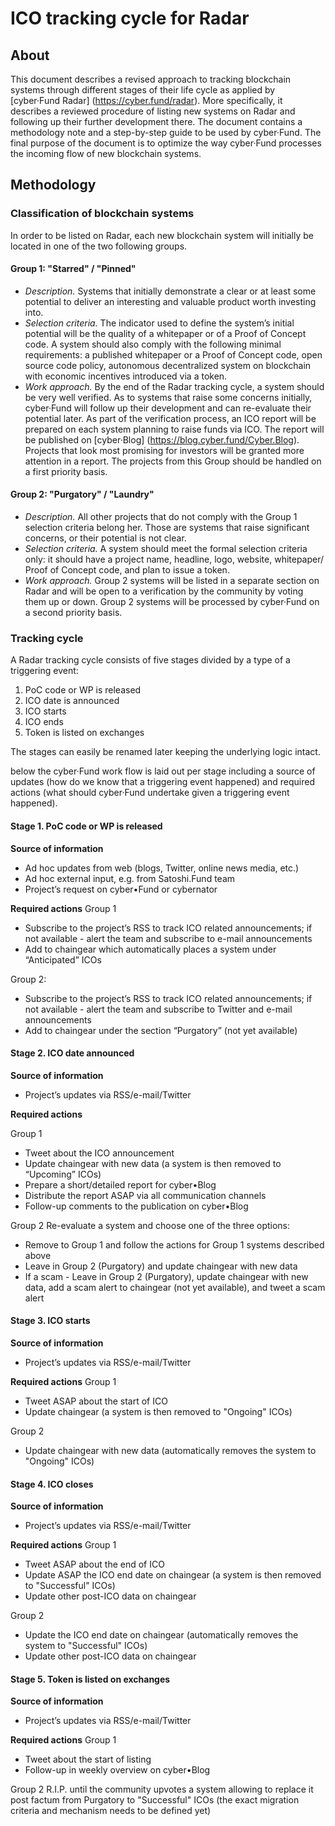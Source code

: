 # ICO tracking cycle for Radar

## About

This document describes a revised approach to tracking blockchain systems through different stages of their life cycle as applied by [cyber·Fund Radar] (https://cyber.fund/radar). More specifically, it describes a reviewed procedure of listing new systems on Radar and following up their further development there. The document contains a methodology note and a step-by-step guide to be used by cyber·Fund. The final purpose of the document is to optimize the way cyber·Fund processes the incoming flow of new blockchain systems.

## Methodology
### Classification of blockchain systems 
In order to be listed on Radar, each new blockchain system will initially be located in one of the two following groups.

#### Group 1: "Starred" / "Pinned"

* _Description._ Systems that initially demonstrate a clear or at least some potential to deliver an interesting and valuable product worth investing into.
* _Selection criteria._ The indicator used to define the system’s initial potential will be the quality of a whitepaper or of a Proof of Concept code. A system should also comply with the following minimal requirements: a published whitepaper or a Proof of Concept code, open source code policy, autonomous decentralized system on blockchain with economic incentives introduced via a token.
* _Work approach._ By the end of the Radar tracking cycle, a system should be very well verified. As to systems that raise some concerns initially, cyber·Fund will follow up their development and can re-evaluate their potential later. As part of the verification process, an ICO report will be prepared on each system planning to raise funds via ICO. The report will be published on [cyber·Blog] (https://blog.cyber.fund/Cyber.Blog). Projects that look most promising for investors will be granted more attention in a report. The projects from this Group should be handled on a first priority basis.

#### Group 2: "Purgatory" / "Laundry" 

* _Description._ All other projects that do not comply with the Group 1 selection criteria belong her. Those are systems that raise significant concerns, or their potential is not clear. 
* _Selection criteria._ A system should meet the formal selection criteria only: it should have a project name, headline, logo, website, whitepaper/ Proof of Concept code, and plan to issue a token.
* _Work approach._ Group 2 systems will be listed in a separate section on Radar and will be open to a verification by the community by voting them up or down. Group 2 systems will be processed by cyber·Fund on a second priority basis.

### Tracking cycle
A Radar tracking cycle consists of five stages divided by a type of a triggering event:

1. PoC code or WP is released
2. ICO date is announced 
3. ICO starts
4. ICO ends
5. Token is listed on exchanges

The stages can easily be renamed later keeping the underlying logic intact. 

below the cyber·Fund work flow is laid out per stage including a source of updates (how do we know that a triggering event happened) and required actions (what should cyber·Fund undertake given a triggering event happened). 

#### Stage 1. PoC code or WP is released

**Source of information**
* Ad hoc updates from web (blogs, Twitter, online news media, etc.)
* Ad hoc external input, e.g. from Satoshi.Fund team
* Project’s request on cyber•Fund or cybernator

**Required actions**
Group 1
* Subscribe to the project’s RSS to track ICO related announcements; if not available - alert the team and subscribe to e-mail announcements
* Add to chaingear which automatically places a system under “Anticipated” ICOs

Group 2:
* Subscribe to the project’s RSS to track ICO related announcements; if not available - alert the team and subscribe to Twitter and e-mail announcements
* Add to chaingear under the section “Purgatory” (not yet available)

#### Stage 2. ICO date announced

**Source of information**
* Project’s updates via RSS/e-mail/Twitter

**Required actions**

Group 1
* Tweet about the ICO announcement 
* Update chaingear with new data (a system is then removed to “Upcoming” ICOs)
* Prepare a short/detailed report for cyber•Blog
* Distribute the report ASAP via all communication channels
* Follow-up comments to the publication on cyber•Blog

Group 2
Re-evaluate a system and choose one of the three options:
 * Remove to Group 1 and follow the actions for Group 1 systems described above
 * Leave in Group 2 (Purgatory) and update chaingear with new data
 * If a scam - Leave in Group 2 (Purgatory), update chaingear with new data, add a scam alert to chaingear (not yet available), and tweet a scam alert

#### Stage 3. ICO starts

**Source of information**
* Project’s updates via RSS/e-mail/Twitter

**Required actions**
Group 1
* Tweet ASAP about the start of ICO
* Update chaingear (a system is then removed to "Ongoing" ICOs) 

Group 2
* Update chaingear with new data (automatically removes the system to "Ongoing" ICOs) 

#### Stage 4. ICO closes

**Source of information**
* Project’s updates via RSS/e-mail/Twitter

**Required actions**
Group 1
* Tweet ASAP about the end of ICO
* Update ASAP the ICO end date on chaingear (a system is then removed to "Successful" ICOs) 
* Update other post-ICO data on chaingear

Group 2
* Update the ICO end date on chaingear (automatically removes the system to "Successful" ICOs) 
* Update other post-ICO data on chaingear

#### Stage 5. Token is listed on exchanges

**Source of information**
* Project’s updates via RSS/e-mail/Twitter

**Required actions**
Group 1
* Tweet about the start of listing
* Follow-up in weekly overview on cyber•Blog

Group 2
R.I.P. until the community upvotes a system allowing to replace it post factum from Purgatory to "Successful" ICOs (the exact migration criteria and mechanism needs to be defined yet) 
